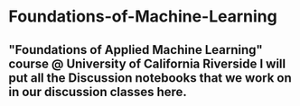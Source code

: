 # Foundations-of-Machine-Learning
"Foundations of Applied Machine Learning" course @ University of California Riverside
I will put all the Discussion notebooks that we work on in our discussion classes here.
---
